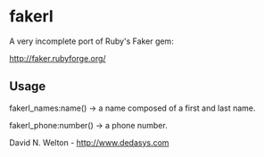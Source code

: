 fakerl
======

A very incomplete port of Ruby's Faker gem:

http://faker.rubyforge.org/

Usage
-----

fakerl_names:name() -> a name composed of a first and last name.

fakerl_phone:number() -> a phone number.


David N. Welton - http://www.dedasys.com
